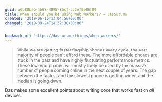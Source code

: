 ```yaml
---
guid: a6b80beb-4b68-4895-8bcf-dc2ef9e86f89
title: When should you be using Web Workers? — DasSur.ma
created: '2019-06-16T13:04:56+00:00'
changed: '2019-09-24T14:32:30+00:00'


bookmark_of: 'https://dassur.ma/things/when-workers/'
---
```


> While we are getting faster flagship phones every cycle, the vast majority of people can’t afford these. The more affordable phones are stuck in the past and have highly fluctuating performance metrics. These low-end phones will mostly likely be used by the massive number of people coming online in the next couple of years. The gap between the fastest and the slowest phone is getting wider, and the median is going down.

Das makes some excellent points about writing code that works fast on _all_ devices. 

